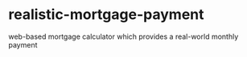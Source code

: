 # realistic-mortgage-payment
web-based mortgage calculator which provides a real-world monthly payment
